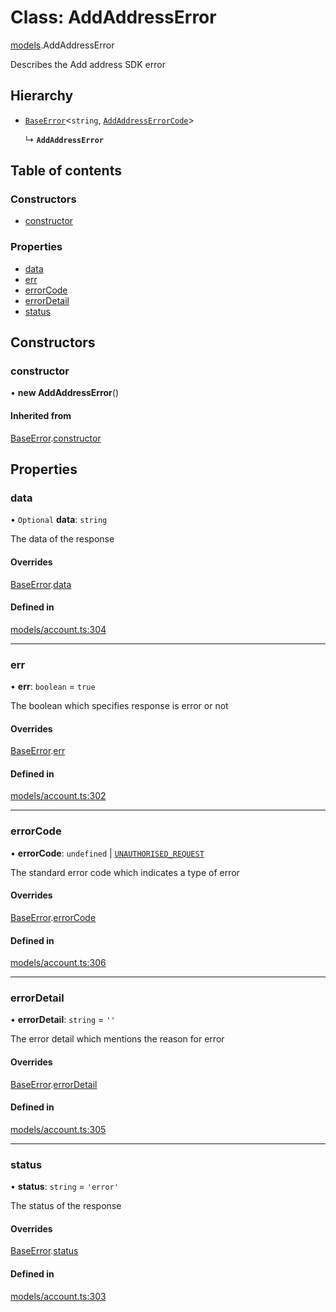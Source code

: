 # Class: AddAddressError

[models](../wiki/models).AddAddressError

Describes the Add address SDK error

## Hierarchy

- [`BaseError`](../wiki/models.BaseError)<`string`, [`AddAddressErrorCode`](../wiki/models.AddAddressErrorCode)\>

  ↳ **`AddAddressError`**

## Table of contents

### Constructors

- [constructor](../wiki/models.AddAddressError#constructor)

### Properties

- [data](../wiki/models.AddAddressError#data)
- [err](../wiki/models.AddAddressError#err)
- [errorCode](../wiki/models.AddAddressError#errorcode)
- [errorDetail](../wiki/models.AddAddressError#errordetail)
- [status](../wiki/models.AddAddressError#status)

## Constructors

### constructor

• **new AddAddressError**()

#### Inherited from

[BaseError](../wiki/models.BaseError).[constructor](../wiki/models.BaseError#constructor)

## Properties

### data

• `Optional` **data**: `string`

The data of the response

#### Overrides

[BaseError](../wiki/models.BaseError).[data](../wiki/models.BaseError#data)

#### Defined in

[models/account.ts:304](https://gitlab.com/baliganikhil/blackmirror-sdk/-/blob/349365c/src/models/account.ts#L304)

___

### err

• **err**: `boolean` = `true`

The boolean which specifies response is error or not

#### Overrides

[BaseError](../wiki/models.BaseError).[err](../wiki/models.BaseError#err)

#### Defined in

[models/account.ts:302](https://gitlab.com/baliganikhil/blackmirror-sdk/-/blob/349365c/src/models/account.ts#L302)

___

### errorCode

• **errorCode**: `undefined` \| [`UNAUTHORISED_REQUEST`](../wiki/models.AddAddressErrorCode#unauthorised_request)

The standard error code which indicates a type of error

#### Overrides

[BaseError](../wiki/models.BaseError).[errorCode](../wiki/models.BaseError#errorcode)

#### Defined in

[models/account.ts:306](https://gitlab.com/baliganikhil/blackmirror-sdk/-/blob/349365c/src/models/account.ts#L306)

___

### errorDetail

• **errorDetail**: `string` = `''`

The error detail which mentions the reason for error

#### Overrides

[BaseError](../wiki/models.BaseError).[errorDetail](../wiki/models.BaseError#errordetail)

#### Defined in

[models/account.ts:305](https://gitlab.com/baliganikhil/blackmirror-sdk/-/blob/349365c/src/models/account.ts#L305)

___

### status

• **status**: `string` = `'error'`

The status of the response

#### Overrides

[BaseError](../wiki/models.BaseError).[status](../wiki/models.BaseError#status)

#### Defined in

[models/account.ts:303](https://gitlab.com/baliganikhil/blackmirror-sdk/-/blob/349365c/src/models/account.ts#L303)
